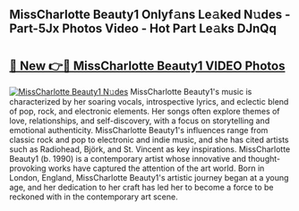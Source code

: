 ## MissCharlotte Beauty1 Onlyf𝚊ns Le𝚊ked N𝚞des - Part-5Jx Photos Video - Hot Part Le𝚊ks DJnQq

# <h2><a href="http://ab94374.deff.icu/?id=MissCharlotte+Beauty1">🔗 New 👉🔴 MissCharlotte Beauty1 VIDEO Photos</a></h2>

[![MissCharlotte Beauty1 N𝚞des](https://i.imgur.com/rIISA9y.gif)](http://ab94374.deff.icu/?id=MissCharlotte+Beauty1)
MissCharlotte Beauty1's music is characterized by her soaring vocals, introspective lyrics, and eclectic blend of pop, rock, and electronic elements. Her songs often explore themes of love, relationships, and self-discovery, with a focus on storytelling and emotional authenticity. MissCharlotte Beauty1's influences range from classic rock and pop to electronic and indie music, and she has cited artists such as Radiohead, Björk, and St. Vincent as key inspirations. MissCharlotte Beauty1 (b. 1990) is a contemporary artist whose innovative and thought-provoking works have captured the attention of the art world. Born in London, England, MissCharlotte Beauty1's artistic journey began at a young age, and her dedication to her craft has led her to become a force to be reckoned with in the contemporary art scene.

